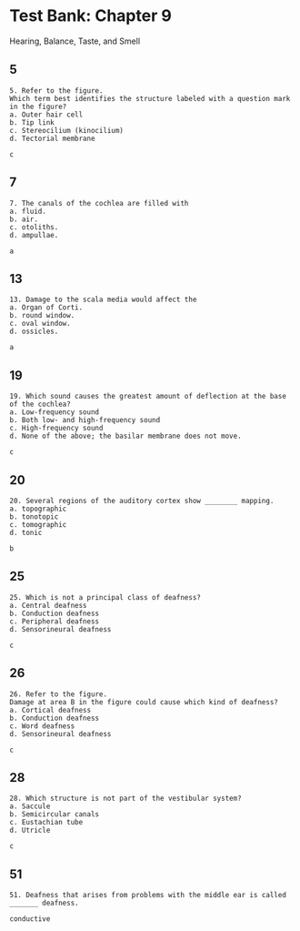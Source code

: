 # Test Bank: Chapter 9 
Hearing, Balance, Taste, and Smell

## 5
```Question
5. Refer to the figure.
Which term best identifies the structure labeled with a question mark in the figure?
a. Outer hair cell
b. Tip link
c. Stereocilium (kinocilium)
d. Tectorial membrane
```
```Answer
c
```

## 7
```Question
7. The canals of the cochlea are filled with
a. fluid.
b. air.
c. otoliths.
d. ampullae.
```
```Answer
a
```

## 13
```Question
13. Damage to the scala media would affect the
a. Organ of Corti.
b. round window.
c. oval window.
d. ossicles.
```
```Answer
a
```

## 19
```Question
19. Which sound causes the greatest amount of deflection at the base of the cochlea?
a. Low-frequency sound
b. Both low- and high-frequency sound
c. High-frequency sound
d. None of the above; the basilar membrane does not move.
```
```Answer
c
```

## 20
```Question
20. Several regions of the auditory cortex show ________ mapping.
a. topographic
b. tonotopic
c. tomographic
d. tonic
```
```Answer
b
```

## 25
```Question
25. Which is not a principal class of deafness?
a. Central deafness
b. Conduction deafness
c. Peripheral deafness
d. Sensorineural deafness
```
```Answer
c
```

## 26
```Question
26. Refer to the figure.
Damage at area B in the figure could cause which kind of deafness?
a. Cortical deafness
b. Conduction deafness
c. Word deafness
d. Sensorineural deafness
```
```Answer
c
```

## 28
```Question
28. Which structure is not part of the vestibular system?
a. Saccule
b. Semicircular canals
c. Eustachian tube
d. Utricle
```
```Answer
c
```

## 51
```Question
51. Deafness that arises from problems with the middle ear is called _______ deafness.
```
```Answer
conductive
```
